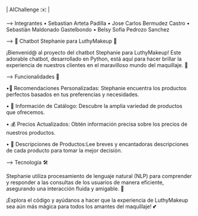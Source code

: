  | AIChallenge ✉️ |

--> Integrantes
• Sebastian Arteta Padilla
• Jose Carlos Bermudez Castro
• Sebastián Maldonado Gastelbondo
• Belsy Sofia Pedrozo Sanchez


--> 💖 Chatbot Stephanie para LuthyMakeup 💖

¡Bienvenid@ al proyecto del chatbot Stephanie para LuthyMakeup! Este adorable chatbot, desarrollado en Python, está aquí para hacer brillar la experiencia de nuestros clientes en el maravilloso mundo del maquillaje. 🌸

--> Funcionalidades 🌺

•💅 Recomendaciones Personalizadas: Stephanie encuentra los productos perfectos basados en tus preferencias y necesidades.

• 💄 Información de Catálogo: Descubre la amplia variedad de productos que ofrecemos.

• 💰 Precios Actualizados: Obtén información precisa sobre los precios de nuestros productos.

• 📝 Descripciones de Productos:Lee breves y encantadoras descripciones de cada producto para tomar la mejor decisión.

--> Tecnología 🛠️

Stephanie utiliza procesamiento de lenguaje natural (NLP) para comprender y responder a las consultas de los usuarios de manera eficiente, asegurando una interacción fluida y amigable. 🌟

¡Explora el código y ayúdanos a hacer que la experiencia de LuthyMakeup sea aún más mágica para todos los amantes del maquillaje! 💕

